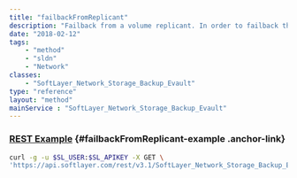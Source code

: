 ```yaml
---
title: "failbackFromReplicant"
description: "Failback from a volume replicant. In order to failback the volume must have already been failed over to a replicant. "
date: "2018-02-12"
tags:
    - "method"
    - "sldn"
    - "Network"
classes:
    - "SoftLayer_Network_Storage_Backup_Evault"
type: "reference"
layout: "method"
mainService : "SoftLayer_Network_Storage_Backup_Evault"
---
```


### [REST Example](#failbackFromReplicant-example) <a href="/article/rest/"><i class="fas fa-question"></i></a> {#failbackFromReplicant-example .anchor-link} 
```bash
curl -g -u $SL_USER:$SL_APIKEY -X GET \
'https://api.softlayer.com/rest/v3.1/SoftLayer_Network_Storage_Backup_Evault/{SoftLayer_Network_Storage_Backup_EvaultID}/failbackFromReplicant'
```
